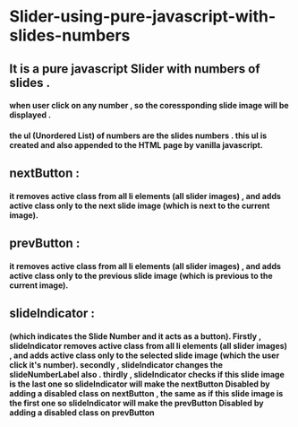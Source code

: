 # Slider-using-pure-javascript-with-slides-numbers
## It is a pure javascript Slider with numbers of slides .
#### when user click on any number , so the coressponding slide image will be displayed .
#### the ul (Unordered List) of numbers are the slides numbers . this ul is created and also appended to the HTML page by vanilla javascript.


## nextButton :
#### it removes active class from all li elements (all slider images) , and adds active class only to the next slide image (which is next to the current image).
## prevButton :
#### it removes active class from all li elements (all slider images) , and adds active class only to the previous slide image (which is previous to the current image).
## slideIndicator :
#### (which indicates the Slide Number and it acts as a button). Firstly , slideIndicator removes active class from all li elements (all slider images) , and adds active class only to the selected slide image (which the user click it's number). secondly , slideIndicator changes the slideNumberLabel also . thirdly , slideIndicator checks if this slide image is the last one so slideIndicator will make the nextButton Disabled by adding a disabled class on nextButton , the same as if this slide image is the first one so slideIndicator will make the prevButton Disabled by adding a disabled class on prevButton

